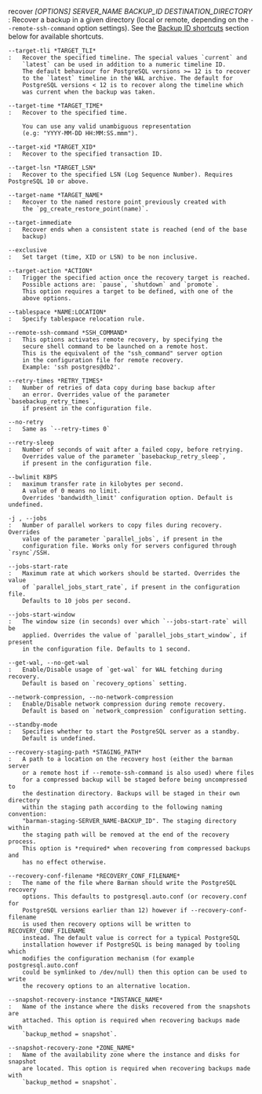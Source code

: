 recover *\[OPTIONS\]* *SERVER_NAME* *BACKUP_ID* *DESTINATION_DIRECTORY*
:   Recover a backup in a given directory (local or remote, depending
    on the `--remote-ssh-command` option settings).
    See the [Backup ID shortcuts](#shortcuts) section below for available shortcuts.

    --target-tli *TARGET_TLI*
    :   Recover the specified timeline. The special values `current` and
        `latest` can be used in addition to a numeric timeline ID.
        The default behaviour for PostgreSQL versions >= 12 is to recover
        to the `latest` timeline in the WAL archive. The default for
        PostgreSQL versions < 12 is to recover along the timeline which
        was current when the backup was taken.

    --target-time *TARGET_TIME*
    :   Recover to the specified time.

        You can use any valid unambiguous representation
        (e.g: "YYYY-MM-DD HH:MM:SS.mmm").

    --target-xid *TARGET_XID*
    :   Recover to the specified transaction ID.

    --target-lsn *TARGET_LSN*
    :   Recover to the specified LSN (Log Sequence Number). Requires PostgreSQL 10 or above.

    --target-name *TARGET_NAME*
    :   Recover to the named restore point previously created with
        the `pg_create_restore_point(name)`.

    --target-immediate
    :   Recover ends when a consistent state is reached (end of the base
        backup)

    --exclusive
    :   Set target (time, XID or LSN) to be non inclusive.

    --target-action *ACTION*
    :   Trigger the specified action once the recovery target is reached.
        Possible actions are: `pause`, `shutdown` and `promote`.
        This option requires a target to be defined, with one of the
        above options.

    --tablespace *NAME:LOCATION*
    :   Specify tablespace relocation rule.

    --remote-ssh-command *SSH_COMMAND*
    :   This options activates remote recovery, by specifying the
        secure shell command to be launched on a remote host.
        This is the equivalent of the "ssh_command" server option
        in the configuration file for remote recovery.
        Example: 'ssh postgres@db2'.

    --retry-times *RETRY_TIMES*
    :   Number of retries of data copy during base backup after
        an error. Overrides value of the parameter `basebackup_retry_times`,
        if present in the configuration file.

    --no-retry
    :   Same as `--retry-times 0`

    --retry-sleep
    :   Number of seconds of wait after a failed copy, before retrying.
        Overrides value of the parameter `basebackup_retry_sleep`,
        if present in the configuration file.

    --bwlimit KBPS
    :   maximum transfer rate in kilobytes per second.
        A value of 0 means no limit.
        Overrides 'bandwidth_limit' configuration option. Default is undefined.

    -j , --jobs
    :   Number of parallel workers to copy files during recovery. Overrides
        value of the parameter `parallel_jobs`, if present in the
        configuration file. Works only for servers configured through `rsync`/SSH.

    --jobs-start-rate
    :   Maximum rate at which workers should be started. Overrides the value
        of `parallel_jobs_start_rate`, if present in the configuration file.
        Defaults to 10 jobs per second.

    --jobs-start-window
    :   The window size (in seconds) over which `--jobs-start-rate` will be
        applied. Overrides the value of `parallel_jobs_start_window`, if present
        in the configuration file. Defaults to 1 second.

    --get-wal, --no-get-wal
    :   Enable/Disable usage of `get-wal` for WAL fetching during recovery.
        Default is based on `recovery_options` setting.

    --network-compression, --no-network-compression
    :   Enable/Disable network compression during remote recovery.
        Default is based on `network_compression` configuration setting.

    --standby-mode
    :   Specifies whether to start the PostgreSQL server as a standby.
        Default is undefined.

    --recovery-staging-path *STAGING_PATH*
    :   A path to a location on the recovery host (either the barman server
        or a remote host if --remote-ssh-command is also used) where files
        for a compressed backup will be staged before being uncompressed to
        the destination directory. Backups will be staged in their own directory
        within the staging path according to the following naming convention:
        "barman-staging-SERVER_NAME-BACKUP_ID". The staging directory within
        the staging path will be removed at the end of the recovery process.
        This option is *required* when recovering from compressed backups and
        has no effect otherwise.

    --recovery-conf-filename *RECOVERY_CONF_FILENAME*
    :   The name of the file where Barman should write the PostgreSQL recovery
        options. This defaults to postgresql.auto.conf (or recovery.conf for
        PostgreSQL versions earlier than 12) however if --recovery-conf-filename
        is used then recovery options will be written to RECOVERY_CONF_FILENAME
        instead. The default value is correct for a typical PostgreSQL
        installation however if PostgreSQL is being managed by tooling which
        modifies the configuration mechanism (for example postgresql.auto.conf
        could be symlinked to /dev/null) then this option can be used to write
        the recovery options to an alternative location.

    --snapshot-recovery-instance *INSTANCE_NAME*
    :   Name of the instance where the disks recovered from the snapshots are
        attached. This option is required when recovering backups made with
        `backup_method = snapshot`.

    --snapshot-recovery-zone *ZONE_NAME*
    :   Name of the availability zone where the instance and disks for snapshot
        are located. This option is required when recovering backups made with
        `backup_method = snapshot`.
